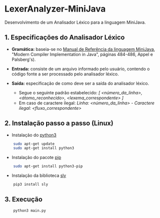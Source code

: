 # LexerAnalyzer-MiniJava
Desenvolvimento de um Analisador Léxico para a linguagem MiniJava.

## 1. Especificações do Analisador Léxico
- <b>Gramática:</b> baseia-se no [Manual de Referência da linguagem MiniJava], "Modern Compiler Implementation in Java", páginas 484-486, Appel e Palsberg's).

- <b>Entrada:</b> consiste de um arquivo informado pelo usuário, contendo o código fonte a ser processado pelo analisador léxico.

- <b>Saída:</b> especificação de como deve ser a saída do analisador léxico.
    - Segue o seguinte padrão estabelecido: <i>[ <número_da_linha>, <átomo_reconhecido>, <lexema_correspondente> ]</i> 
    - Em caso de caractere ilegal: <i>Linha: <número_da_linha> - Caractere ilegal: <fluxo_correspondente></i>

## 2. Instalação passo a passo (Linux)
- Instalação do [python3]
```bash
    sudo apt-get update
    sudo apt-get install python3
```
- Instalação do pacote [pip]
```bash
    sudo apt-get install python3-pip
```
- Instalação da biblioteca [sly]
```bash
    pip3 install sly 
```    

## 3. Execução
```bash
    python3 main.py
```


[//]: #https://github.com/Re7z0r/LexerAnalyzer-MiniJava
[Manual de Referência da linguagem MiniJava]: <http://www.cs.tufts.edu/~sguyer/classes/comp181-2006/minijava.html>
[python3]: <https://www.python.org/download/releases/3.0/>
[pip]: <https://pypi.org/project/pip/>
[sly]: <https://sly.readthedocs.io/en/latest/#>
